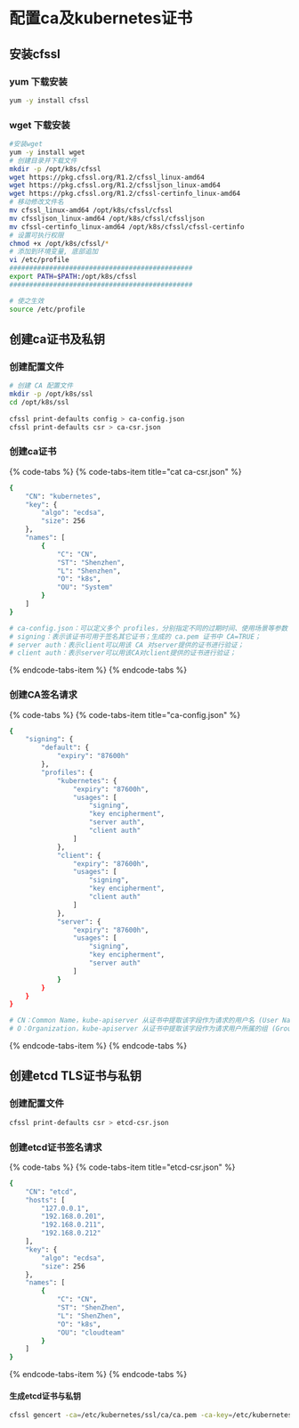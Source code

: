 # 配置ca及kubernetes证书

## 安装cfssl

### yum 下载安装

```bash
yum -y install cfssl
```

### wget 下载安装

```bash
#安装wget 
yum -y install wget
# 创建目录并下载文件
mkdir -p /opt/k8s/cfssl
wget https://pkg.cfssl.org/R1.2/cfssl_linux-amd64
wget https://pkg.cfssl.org/R1.2/cfssljson_linux-amd64
wget https://pkg.cfssl.org/R1.2/cfssl-certinfo_linux-amd64
# 移动修改文件名
mv cfssl_linux-amd64 /opt/k8s/cfssl/cfssl
mv cfssljson_linux-amd64 /opt/k8s/cfssl/cfssljson
mv cfssl-certinfo_linux-amd64 /opt/k8s/cfssl/cfssl-certinfo
# 设置可执行权限
chmod +x /opt/k8s/cfssl/*
# 添加到环境变量, 底部追加
vi /etc/profile
##############################################
export PATH=$PATH:/opt/k8s/cfssl
##############################################

# 使之生效
source /etc/profile
```

## 创建ca证书及私钥

### 创建配置文件

```bash
# 创建 CA 配置文件
mkdir -p /opt/k8s/ssl
cd /opt/k8s/ssl
​
cfssl print-defaults config > ca-config.json
cfssl print-defaults csr > ca-csr.json
```

### 创建ca证书

{% code-tabs %}
{% code-tabs-item title="cat ca-csr.json" %}
```bash
{
    "CN": "kubernetes",
    "key": {
        "algo": "ecdsa",
        "size": 256
    },
    "names": [
        {
            "C": "CN",
            "ST": "Shenzhen",
            "L": "Shenzhen",
            "O": "k8s",
            "OU": "System"
        }
    ]
}

# ca-config.json：可以定义多个 profiles，分别指定不同的过期时间、使用场景等参数；后续在签名证书时使用某个 profile；
# signing：表示该证书可用于签名其它证书；生成的 ca.pem 证书中 CA=TRUE；
# server auth：表示client可以用该 CA 对server提供的证书进行验证；
# client auth：表示server可以用该CA对client提供的证书进行验证；
```
{% endcode-tabs-item %}
{% endcode-tabs %}

### 创建CA签名请求

{% code-tabs %}
{% code-tabs-item title="ca-config.json" %}
```bash
{
    "signing": {
        "default": {
            "expiry": "87600h"
        },
        "profiles": {
            "kubernetes": {
                "expiry": "87600h",
                "usages": [
                    "signing",
                    "key encipherment",
                    "server auth",
                    "client auth"
                ]
            },
            "client": {
                "expiry": "87600h",
                "usages": [
                    "signing",
                    "key encipherment",
                    "client auth"
                ]
            },
            "server": {
                "expiry": "87600h",
                "usages": [
                    "signing",
                    "key encipherment",
                    "server auth"
                ]
            }           
        }
    }
}

# CN：Common Name，kube-apiserver 从证书中提取该字段作为请求的用户名 (User Name)；浏览器使用该字段验证网站是否合法；
# O：Organization，kube-apiserver 从证书中提取该字段作为请求用户所属的组 (Group)；
```
{% endcode-tabs-item %}
{% endcode-tabs %}

## 创建etcd TLS证书与私钥

### 创建配置文件

```bash
cfssl print-defaults csr > etcd-csr.json
```

### 创建etcd证书签名请求

{% code-tabs %}
{% code-tabs-item title="etcd-csr.json" %}
```bash
{
    "CN": "etcd",
    "hosts": [
        "127.0.0.1",
        "192.168.0.201",
        "192.168.0.211",
        "192.168.0.212"
    ],
    "key": {
        "algo": "ecdsa",
        "size": 256
    },
    "names": [
        {
            "C": "CN",
            "ST": "ShenZhen",
            "L": "ShenZhen",
            "O": "k8s",
            "OU": "cloudteam"
        }
    ]
}
```
{% endcode-tabs-item %}
{% endcode-tabs %}

#### 生成etcd证书与私钥

```bash
cfssl gencert -ca=/etc/kubernetes/ssl/ca/ca.pem -ca-key=/etc/kubernetes/ssl/ca/ca-key.pem -config=/etc/kubernetes/ssl/ca/ca-config.json -profile=kubernetes etcd-csr.json | cfssljson -bare etcd
```



